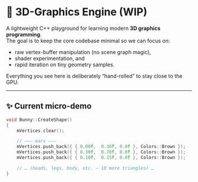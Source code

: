 # 🐇 3D-Graphics Engine (WIP)

A lightweight C++ playground for learning modern **3D graphics programming**.  
The goal is to keep the core codebase minimal so we can focus on:

* raw vertex-buffer manipulation (no scene graph magic),
* shader experimentation, and
* rapid iteration on tiny geometry samples.

Everything you see here is deliberately “hand-rolled” to stay close to the GPU.

---

## ✨ Current micro-demo


```cpp
void Bunny::CreateShape()
{
    mVertices.clear();

    // ——— ears ———
    mVertices.push_back({ { 0.00f,  0.30f, 0.0f }, Colors::Brown });
    mVertices.push_back({ { 0.30f,  0.70f, 0.0f }, Colors::Brown });
    mVertices.push_back({ { 0.10f,  0.15f, 0.0f }, Colors::Brown });

    // … (heads, legs, body, etc. – 18 more triangles) …
}

